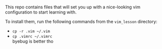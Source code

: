This repo contains files that will set you up with a nice-looking vim configuration to start learning with.

To install them, run the following commands from the `vim_lesson` directory:
* `cp -r .vim ~/.vim`
* `cp .vimrc ~/.vimrc`  
byebug is better tho
